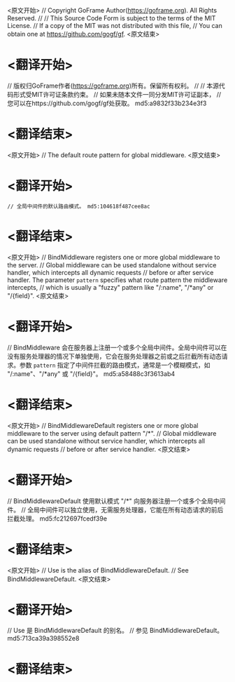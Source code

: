 
<原文开始>
// Copyright GoFrame Author(https://goframe.org). All Rights Reserved.
//
// This Source Code Form is subject to the terms of the MIT License.
// If a copy of the MIT was not distributed with this file,
// You can obtain one at https://github.com/gogf/gf.
<原文结束>

# <翻译开始>
// 版权归GoFrame作者(https://goframe.org)所有。保留所有权利。
//
// 本源代码形式受MIT许可证条款约束。
// 如果未随本文件一同分发MIT许可证副本，
// 您可以在https://github.com/gogf/gf处获取。 md5:a9832f33b234e3f3
# <翻译结束>


<原文开始>
// The default route pattern for global middleware.
<原文结束>

# <翻译开始>
	// 全局中间件的默认路由模式。 md5:104618f487cee8ac
# <翻译结束>


<原文开始>
// BindMiddleware registers one or more global middleware to the server.
// Global middleware can be used standalone without service handler, which intercepts all dynamic requests
// before or after service handler. The parameter `pattern` specifies what route pattern the middleware intercepts,
// which is usually a "fuzzy" pattern like "/:name", "/*any" or "/{field}".
<原文结束>

# <翻译开始>
// BindMiddleware 会在服务器上注册一个或多个全局中间件。全局中间件可以在没有服务处理器的情况下单独使用，它会在服务处理器之前或之后拦截所有动态请求。参数 `pattern` 指定了中间件拦截的路由模式，通常是一个模糊模式，如 "/:name"、"/*any" 或 "/{field}"。 md5:a58488c3f3613ab4
# <翻译结束>


<原文开始>
// BindMiddlewareDefault registers one or more global middleware to the server using default pattern "/*".
// Global middleware can be used standalone without service handler, which intercepts all dynamic requests
// before or after service handler.
<原文结束>

# <翻译开始>
// BindMiddlewareDefault 使用默认模式 "/*" 向服务器注册一个或多个全局中间件。
// 全局中间件可以独立使用，无需服务处理器，它能在所有动态请求的前后拦截处理。 md5:fc212697fcedf39e
# <翻译结束>


<原文开始>
// Use is the alias of BindMiddlewareDefault.
// See BindMiddlewareDefault.
<原文结束>

# <翻译开始>
// Use 是 BindMiddlewareDefault 的别名。
// 参见 BindMiddlewareDefault。 md5:713ca39a398552e8
# <翻译结束>


